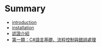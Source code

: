 # Summary

* [introduction](introduction.md)
* [installation](installation.md)
* [認證介紹](certification.md)
* [第一類：C#語言基礎、流程控制與錯誤處理](4-2-1.md)

